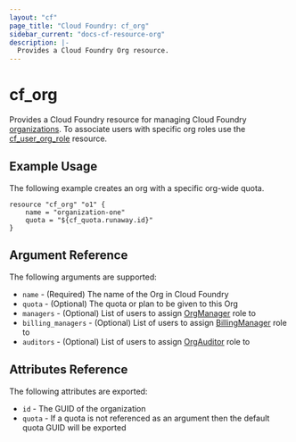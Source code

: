 ```yaml
---
layout: "cf"
page_title: "Cloud Foundry: cf_org"
sidebar_current: "docs-cf-resource-org"
description: |-
  Provides a Cloud Foundry Org resource.
---
```


# cf\_org

Provides a Cloud Foundry resource for managing Cloud Foundry [organizations](https://docs.cloudfoundry.org/concepts/roles.html). To associate users with specific org roles use the [cf_user_org_role](user_org_role.html) resource.

## Example Usage

The following example creates an org with a specific org-wide quota.

```
resource "cf_org" "o1" {
    name = "organization-one"
    quota = "${cf_quota.runaway.id}"
}
```

## Argument Reference

The following arguments are supported:

* `name` - (Required) The name of the Org in Cloud Foundry
* `quota` - (Optional) The quota or plan to be given to this Org
* `managers` - (Optional) List of users to assign [OrgManager](https://docs.cloudfoundry.org/concepts/roles.html#roles) role to
* `billing_managers` - (Optional) List of users to assign [BillingManager](https://docs.cloudfoundry.org/concepts/roles.html#roles) role to
* `auditors` - (Optional) List of users to assign [OrgAuditor](https://docs.cloudfoundry.org/concepts/roles.html#roles) role to

## Attributes Reference

The following attributes are exported:

* `id` - The GUID of the organization
* `quota` - If a quota is not referenced as an argument then the default quota GUID will be exported 
